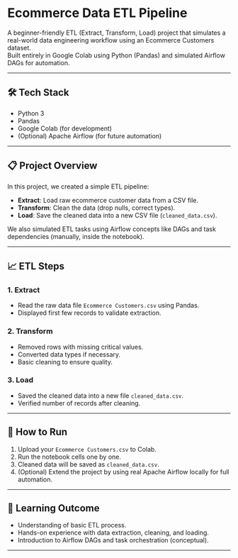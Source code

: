 # Ecommerce Data ETL Pipeline

A beginner-friendly ETL (Extract, Transform, Load) project that simulates a real-world data engineering workflow using an Ecommerce Customers dataset.  
Built entirely in Google Colab using Python (Pandas) and simulated Airflow DAGs for automation.

---

## 🛠 Tech Stack
- Python 3
- Pandas
- Google Colab (for development)
- (Optional) Apache Airflow (for future automation)

---

## 📋 Project Overview

In this project, we created a simple ETL pipeline:
- **Extract**: Load raw ecommerce customer data from a CSV file.
- **Transform**: Clean the data (drop nulls, correct types).
- **Load**: Save the cleaned data into a new CSV file (`cleaned_data.csv`).

We also simulated ETL tasks using Airflow concepts like DAGs and task dependencies (manually, inside the notebook).

---

## 📈 ETL Steps

### 1. Extract
- Read the raw data file `Ecommerce Customers.csv` using Pandas.
- Displayed first few records to validate extraction.

### 2. Transform
- Removed rows with missing critical values.
- Converted data types if necessary.
- Basic cleaning to ensure quality.

### 3. Load
- Saved the cleaned data into a new file `cleaned_data.csv`.
- Verified number of records after cleaning.

---

## 🚀 How to Run

1. Upload your `Ecommerce Customers.csv` to Colab.
2. Run the notebook cells one by one.
3. Cleaned data will be saved as `cleaned_data.csv`.
4. (Optional) Extend the project by using real Apache Airflow locally for full automation.

---

## 🧠 Learning Outcome

- Understanding of basic ETL process.
- Hands-on experience with data extraction, cleaning, and loading.
- Introduction to Airflow DAGs and task orchestration (conceptual).

---



